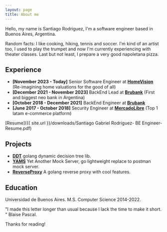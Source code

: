 ```yaml
---
layout: page
title: About me
---
```


Hello, my name is Santiago Rodriguez, I'm a software engineer based in Buenos Aires, Argentina.

Random facts: I like cooking, hiking, tennis and soccer. I'm kind of an artist too, I used to play the trumpet and now I'm currently experiencing with theater classes. Last but not least, I prepare a very good napoletana pizza.

## Experience
* **[November 2023 - Today]** Senior Software Engineer at [**HomeVision**](https://www.homevision.co/) (Re-imagining home valuations for the good of all)
* **[December 2021 - November 2023]** BackEnd Lead at [**Brubank**](https://brubank.com/) (First and biggest neo bank in Argentina)
* **[October 2018 - December 2021]** BackEnd Engineer at [**Brubank**](https://brubank.com/)
* **[June 2017 - October 2018]** Security Engineer at [**MercadoLibre**](https://mercadolibre.com/) (Top 1 latam e-commerce platform)

[Resume]({{ site.url }}/downloads/Santiago Gabriel Rodriguez- BE Engineer-Resume.pdf)

## Projects
* [**DDT**](https://github.com/sgrodriguez/ddt) golang dynamic decision tree lib.
* [**YAMS**](https://github.com/sgrodriguez/yams) Yet Another Mock Server, go lightweight replace to postman mock server.
* [**ReverseProxy**](https://github.com/sgrodriguez/reverse-proxy) A golang reverse proxy with cool features.

## Education

Universidad de Buenos Aires. M.S. Computer Science 2014-2022.

<p class="message">
"I made this letter longer than usual because I lack the time to make it short. " Blaise Pascal.
</p>
Thanks for reading!
